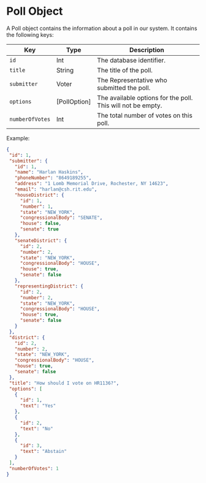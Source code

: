 # Poll Object

A Poll object contains the information about a poll in our system.
It contains the following keys:

| Key | Type | Description |
| --- | ---- | ----------- |
| `id` | Int | The database identifier. |
| `title` | String | The title of the poll. |
| `submitter` | Voter | The Representative who submitted the poll. |
| `options` | [PollOption] | The available options for the poll. This will not be empty. |
| `numberOfVotes` | Int | The total number of votes on this poll. |

Example:

```json
{
 "id": 1,
 "submitter": {
   "id": 1,
   "name": "Harlan Haskins",
   "phoneNumber": "8649189255",
   "address": "1 Lomb Memorial Drive, Rochester, NY 14623",
   "email": "harlan@csh.rit.edu",
   "houseDistrict": {
     "id": 1,
     "number": 1,
     "state": "NEW_YORK",
     "congressionalBody": "SENATE",
     "house": false,
     "senate": true
   },
   "senateDistrict": {
     "id": 2,
     "number": 2,
     "state": "NEW_YORK",
     "congressionalBody": "HOUSE",
     "house": true,
     "senate": false
   },
   "representingDistrict": {
     "id": 2,
     "number": 2,
     "state": "NEW_YORK",
     "congressionalBody": "HOUSE",
     "house": true,
     "senate": false
   }
 },
 "district": {
   "id": 2,
   "number": 2,
   "state": "NEW_YORK",
   "congressionalBody": "HOUSE",
   "house": true,
   "senate": false
 },
 "title": "How should I vote on HR1136?",
 "options": [
   {
     "id": 1,
     "text": "Yes"
   },
   {
     "id": 2,
     "text": "No"
   },
   {
     "id": 3,
     "text": "Abstain"
   }
 ],
 "numberOfVotes": 1
}
```